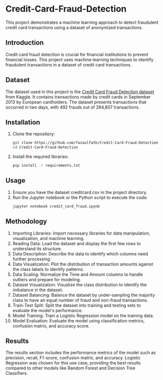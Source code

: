 # Credit-Card-Fraud-Detection

This project demonstrates a machine learning approach to detect fraudulent credit card transactions using a dataset of anonymized transactions.

## Introduction

Credit card fraud detection is crucial for financial institutions to prevent financial losses. This project uses machine learning techniques to identify fraudulent transactions in a dataset of credit card transactions.

## Dataset

The dataset used in this project is the [Credit Card Fraud Detection dataset](https://www.kaggle.com/datasets/mlg-ulb/creditcardfraud) from Kaggle. It contains transactions made by credit cards in September 2013 by European cardholders. The dataset presents transactions that occurred in two days, with 492 frauds out of 284,807 transactions.

## Installation

1. Clone the repository:
   ```bash
   git clone https://github.com/fazaulfath/Credit-Card-Fraud-Detection.git
   cd Credit-Card-Fraud-Detection

2. Install the required libraries:
   ```bash
   pip install -r requirements.txt

## Usage

1. Ensure you have the dataset creditcard.csv in the project directory.
2. Run the Jupyter notebook or the Python script to execute the code:
   ```bash
   jupyter notebook credit_card_fraud.ipynb

## Methodology

1. Importing Libraries: Import necessary libraries for data manipulation, visualization, and machine learning.
2. Reading Data: Load the dataset and display the first few rows to understand its structure.
3. Data Description: Describe the data to identify which columns need further processing.
4. Data Visualization: Plot the distribution of transaction amounts against the class labels to identify patterns.
5. Data Scaling: Normalize the Time and Amount columns to handle outliers and prepare for modeling.
6. Dataset Visualization: Visualize the class distribution to identify the imbalance in the dataset.
7. Dataset Balancing: Balance the dataset by under-sampling the majority class to have an equal number of fraud and non-fraud transactions.
8. Train-Test Split: Split the dataset into training and testing sets to evaluate the model's performance.
9. Model Training: Train a Logistic Regression model on the training data.
10. Model Evaluation: Evaluate the model using classification metrics, confusion matrix, and accuracy score.

## Results

The results section includes the performance metrics of the model such as precision, recall, F1-score, confusion matrix, and accuracy. Logistic Regression was chosen for this use case, providing the best results compared to other models like Random Forest and Decision Tree Classifiers.
